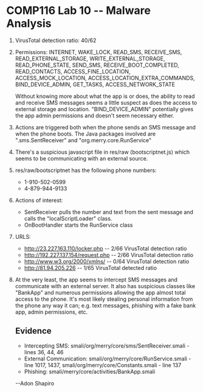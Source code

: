 COMP116 Lab 10 -- Malware Analysis
==================================

1. VirusTotal detection ratio: 40/62
2. Permissions: INTERNET, WAKE\_LOCK, READ\_SMS, RECEIVE\_SMS,
	READ\_EXTERNAL\_STORAGE, WRITE\_EXTERNAL\_STORAGE, READ\_PHONE\_STATE,
	SEND\_SMS, RECEIVE\_BOOT\_COMPLETED, READ\_CONTACTS,
	ACCESS\_FINE\_LOCATION, ACCESS\_MOCK\_LOCATION,
	ACCESS\_LOCATION\_EXTRA\_COMMANDS, BIND\_DEVICE\_ADMIN,
	GET\_TASKS, ACCESS\_NETWORK\_STATE

	Without knowing more about what the app is or does, the ability to read
	and receive SMS messages seems a little suspect as does the access to
	external storage and location. "BIND\_DEVICE\_ADMIN" potentially gives
	the app admin permissions and doesn't seem necessary either.
3. Actions are triggered both when the phone sends an SMS message and when the
	phone boots. The Java packages involved are
	".sms.SentReceiver" and "org.merry.core.RunService"
4. There's a suspicious javascript file in res/raw (bootscriptnet.js) which
	seems to be communicating with an external source.
5. res/raw/bootscriptnet has the following phone numbers:
	* 1-910-502-0599
	* 4-879-944-9133
6. Actions of interest:
	* SentReceiver pulls the number and text from the sent message and
		calls the "localScriptLoader" class.
	* OnBootHandler starts the RunService class
7. URLS:
	* http://23.227.163.110/locker.php -- 2/66 VirusTotal detection ratio
	* http://192.227.137.154/request.php -- 2/66 VirusTotal detection ratio
	* http://www.w3.org/2000/xmlns/ -- 0/64 VirusTotal detection ratio
	* http://81.94.205.226 -- 1/65 VirusTotal detected ratio
8. At the very least, the app seems to intercept SMS messages and communicate
	with an external server. It also has suspicious classes like "BankApp"
	and numerous permissions allowing the app almost total access to the
	phone. It's most likely stealing personal information from the phone
	any way it can; e.g. text messages, phishing with a fake bank app,
	admin permissions, etc.
	
	Evidence
	--------
	* Intercepting SMS: smali/org/merry/core/sms/SentReceiver.smali - lines
		36, 44, 46
	* External Communication: smali/org/merry/core/RunService.smali - line
		1017, 1437, smali/org/merry/core/Constants.smali - line 137
	* Phishing: smali/merry/core/activities/BankApp.smali

	--Adon Shapiro

